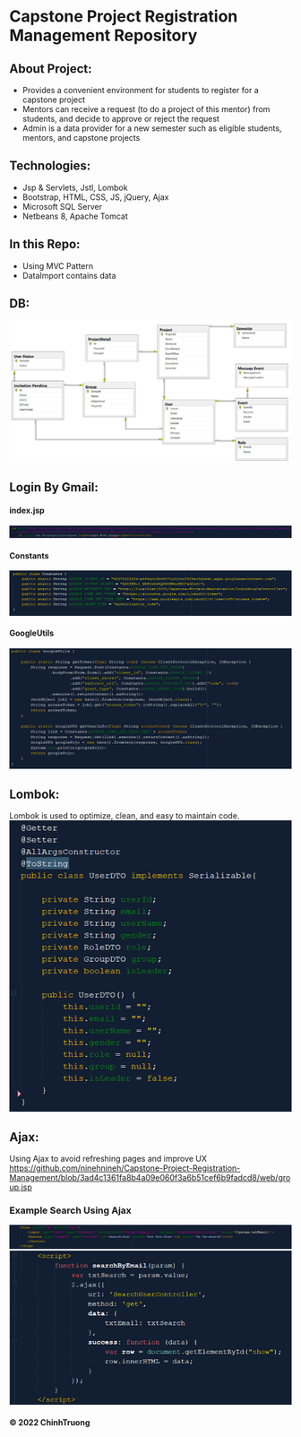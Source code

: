 # Capstone Project Registration Management Repository
## About Project:
* Provides a convenient environment for students to register for a capstone project
* Mentors can receive a request (to do a project of this mentor) from students, and decide to approve or reject the request
* Admin is a data provider for a new semester such as eligible students, mentors, and capstone projects
## Technologies:
* Jsp & Servlets, Jstl, Lombok
* Bootstrap, HTML, CSS, JS, jQuery, Ajax
* Microsoft SQL Server
* Netbeans 8, Apache Tomcat
## In this Repo:
* Using MVC Pattern
* DataImport contains data 	
## DB:
![DB Imange](https://github.com/ninehnineh/Capstone-Project-Registration-Management/blob/9e6639f45fb6e37d5688aca55c07421acdc5b8b2/screenshots/DB.png)
## Login By Gmail:
#### index.jsp
![Link](https://github.com/ninehnineh/Capstone-Project-Registration-Management/blob/f317d16a74e2b10a909431fbcc0646a5d84169d7/screenshots/Link.png)
#### Constants
![Login](https://github.com/ninehnineh/Capstone-Project-Registration-Management/blob/f317d16a74e2b10a909431fbcc0646a5d84169d7/screenshots/Constants.png)
#### GoogleUtils
![google](https://github.com/ninehnineh/Capstone-Project-Registration-Management/blob/b67dd088f65d140e21fa031ba8c021c2c68dbf42/screenshots/GoogleUtils.png)
## Lombok:
Lombok is used to optimize, clean, and easy to maintain code.
![Lombok](https://github.com/ninehnineh/Capstone-Project-Registration-Management/blob/1131b4c9bcf6f2574da14b8624f6df73ddd86236/screenshots/Lombok.png)
## Ajax:
Using Ajax to avoid refreshing pages and improve UX
https://github.com/ninehnineh/Capstone-Project-Registration-Management/blob/3ad4c1361fa8b4a09e060f3a6b51cef6b9fadcd8/web/group.jsp
### Example Search Using Ajax
![SearchForm](https://github.com/ninehnineh/Capstone-Project-Registration-Management/blob/3bb808e4f2a10f79f802a9e1c458246d1c3172ee/screenshots/SearchForm.png)
![SearchUsingAjax](https://github.com/ninehnineh/Capstone-Project-Registration-Management/blob/a578c974e72b34527768860cdd63ccabd1136bcf/screenshots/SearchAjax.png)



#### © 2022 ChinhTruong
